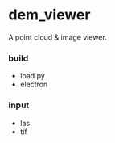 # dem_viewer
A point cloud &amp; image viewer.

### build
- load.py
- electron

### input
- las
- tif
